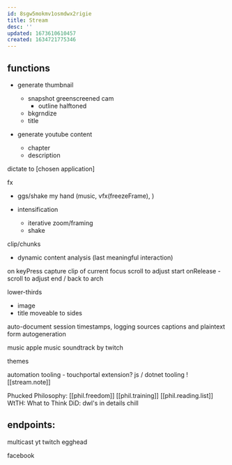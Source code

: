 ```yaml
---
id: 8sgw5mokmv1osmdwx2rigie
title: Stream
desc: ''
updated: 1673610610457
created: 1634721775346
---
```


## functions
- generate thumbnail
  - snapshot greenscreened cam
    - outline halftoned
  - bkgrndize
  - title

- generate youtube content
  - chapter
  - description

dictate to [chosen application]

fx
- ggs/shake my hand
  (music, vfx(freezeFrame), )

- intensification
  - iterative zoom/framing
  - shake

clip/chunks
  - dynamic content analysis (last meaningful interaction)

  on keyPress
    capture clip of current focus
      scroll to adjust start
      onRelease - scroll to adjust end / back to arch

lower-thirds
  - image
  - title
  moveable to sides

auto-document
  session timestamps, logging sources
  captions and plaintext form autogeneration

music
  apple music
  soundtrack by twitch

themes

automation tooling - touchportal extension?
  js / dotnet tooling
  ![[stream.note]]

Phucked Philosophy:
  [[phil.freedom]]
  [[phil.training]]
  [[phil.reading.list]]
WtTH: What to Think
DiD: dwl's in details
chill

## endpoints:
  multicast
yt
twitch
egghead

facebook
